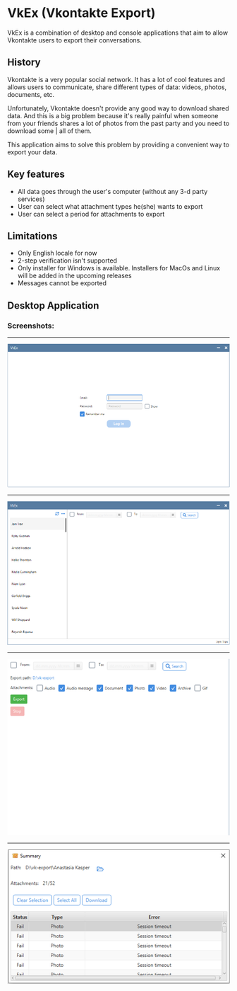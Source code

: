 # VkEx (Vkontakte Export)
VkEx is a combination of desktop and console applications that aim to allow Vkontakte users to export their conversations.
## History
Vkontakte is a very popular social network. 
It has a lot of cool features and allows users to communicate, 
share different types of data: videos, photos, documents, etc.

Unfortunately, Vkontakte doesn't provide any good way to download shared data.
And this is a big problem because it's really painful when someone from your friends shares a lot of photos from the past party and you need to download some | all of them.

This application aims to solve this problem by providing a convenient way to export your data.

## Key features
* All data goes through the user's computer (without any 3-d party services)
* User can select what attachment types he(she) wants to export
* User can select a period for attachments to export

## Limitations
* Only English locale for now
* 2-step verification isn't supported
* Only installer for Windows is available. Installers for MacOs and Linux will be added in the upcoming releases
* Messages cannot be exported

## Desktop Application
### Screenshots:
***
![](static/vkex_login_page.png)
***
![](static/vkex_main_panel.png)
***
![](static/vkex_export_panel.png)
***
![](static/vkex_export_summary.png)
